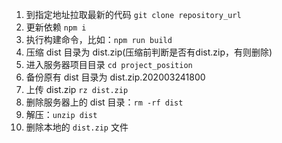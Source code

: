 1. 到指定地址拉取最新的代码 `git clone repository_url`
2. 更新依赖 `npm i`
3. 执行构建命令，比如：`npm run build`
4. 压缩 dist 目录为 dist.zip(压缩前判断是否有dist.zip，有则删除)
5. 进入服务器项目目录 `cd project_position`
6. 备份原有 dist 目录为 dist.zip.202003241800
7. 上传 dist.zip `rz dist.zip`
8. 删除服务器上的 dist 目录：`rm -rf dist`
9. 解压：`unzip dist`
10. 删除本地的 `dist.zip` 文件